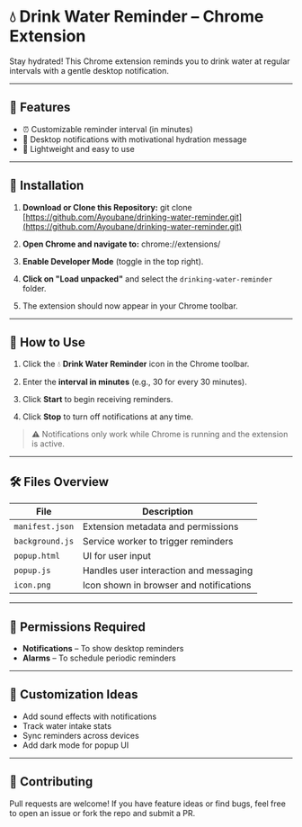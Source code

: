 # 💧 Drink Water Reminder – Chrome Extension

Stay hydrated! This Chrome extension reminds you to drink water at regular intervals with a gentle desktop notification.

---

## 🚀 Features

- ⏰ Customizable reminder interval (in minutes)
- 🔔 Desktop notifications with motivational hydration message
- 🧪 Lightweight and easy to use

---

## 📂 Installation

1. **Download or Clone this Repository:**
git clone [https://github.com/Ayoubane/drinking-water-reminder.git](https://github.com/Ayoubane/drinking-water-reminder.git)

2. **Open Chrome and navigate to:**
chrome://extensions/

3. **Enable Developer Mode** (toggle in the top right).

4. **Click on "Load unpacked"** and select the `drinking-water-reminder` folder.

5. The extension should now appear in your Chrome toolbar.

---

## 🧠 How to Use

1. Click the 💧 **Drink Water Reminder** icon in the Chrome toolbar.

2. Enter the **interval in minutes** (e.g., 30 for every 30 minutes).

3. Click **Start** to begin receiving reminders.

4. Click **Stop** to turn off notifications at any time.

> ⚠️ Notifications only work while Chrome is running and the extension is active.

---

## 🛠 Files Overview

| File | Description |
|------|-------------|
| `manifest.json` | Extension metadata and permissions |
| `background.js` | Service worker to trigger reminders |
| `popup.html` | UI for user input |
| `popup.js` | Handles user interaction and messaging |
| `icon.png` | Icon shown in browser and notifications |

---

## 📌 Permissions Required

- **Notifications** – To show desktop reminders
- **Alarms** – To schedule periodic reminders

---

## 🔧 Customization Ideas

- Add sound effects with notifications
- Track water intake stats
- Sync reminders across devices
- Add dark mode for popup UI

---

## 🙌 Contributing

Pull requests are welcome! If you have feature ideas or find bugs, feel free to open an issue or fork the repo and submit a PR.
